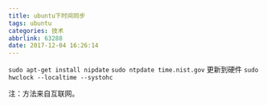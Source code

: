 ```yaml
---
title: ubuntu下时间同步
tags: ubuntu
categories: 技术
abbrlink: 63288
date: 2017-12-04 16:26:14
---
```

`sudo apt-get install nipdate`
`sudo ntpdate time.nist.gov`
更新到硬件
`sudo hwclock --localtime --systohc`

注：方法来自互联网。
